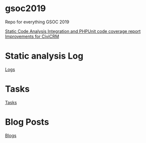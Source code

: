 # gsoc2019
Repo for everything GSOC 2019

[Static Code Analysis Integration and PHPUnit code coverage report Improvements for CiviCRM](https://summerofcode.withgoogle.com/projects/#6100626637848576)



# Static analysis Log
[Logs](static-analysis.md)

# Tasks
[Tasks](tasks.md)

# Blog Posts
[Blogs](blog-posts.md)
